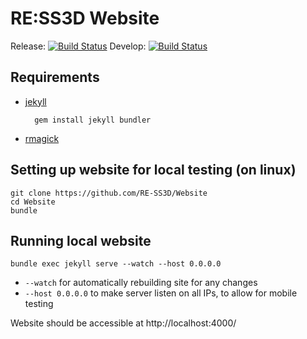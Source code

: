 # RE:SS3D Website

Release: [![Build Status](https://travis-ci.org/RE-SS3D/Website.svg?branch=release)](https://travis-ci.org/RE-SS3D/Website)
Develop: [![Build Status](https://travis-ci.org/RE-SS3D/Website.svg?branch=develop)](https://travis-ci.org/RE-SS3D/Website)

## Requirements

- [jekyll](https://jekyllrb.com/docs/installation/)

        gem install jekyll bundler
- [rmagick](https://github.com/rmagick/rmagick)
## Setting up website for local testing (on linux)

    git clone https://github.com/RE-SS3D/Website
    cd Website
    bundle

## Running local website
    bundle exec jekyll serve --watch --host 0.0.0.0
- `--watch` for automatically rebuilding site for any changes
- `--host 0.0.0.0` to make server listen on all IPs, to allow for mobile testing

Website should be accessible at http://localhost:4000/